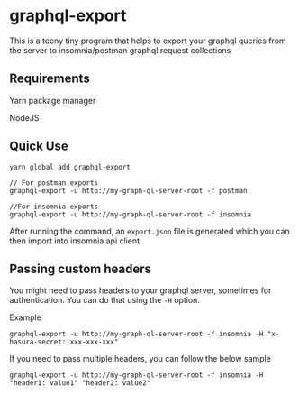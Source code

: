 # graphql-export

This is a teeny tiny program that helps to export your graphql queries from the server to insomnia/postman graphql request collections

## Requirements
Yarn package manager

NodeJS

## Quick Use

```
yarn global add graphql-export

// For postman exports
graphql-export -u http://my-graph-ql-server-root -f postman

//For insomnia exports
graphql-export -u http://my-graph-ql-server-root -f insomnia
```

After running the command, an `export.json` file is generated which you can then import into insomnia api client


## Passing custom headers

You might need to pass headers to your graphql server, sometimes for authentication.
You can do that using the `-H` option.

Example

`graphql-export -u http://my-graph-ql-server-root -f insomnia -H "x-hasura-secret: xxx-xxx-xxx"`

If you need to pass multiple headers, you can follow the below sample

`graphql-export -u http://my-graph-ql-server-root -f insomnia -H "header1: value1" "header2: value2"`
